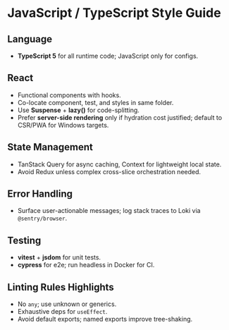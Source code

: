 # JavaScript / TypeScript Style Guide

## Language
- **TypeScript 5** for all runtime code; JavaScript only for configs.

## React
- Functional components with hooks.  
- Co-locate component, test, and styles in same folder.  
- Use **Suspense** + **lazy()** for code-splitting.  
- Prefer **server-side rendering** only if hydration cost justified; default to CSR/PWA for Windows targets.

## State Management
- TanStack Query for async caching, Context for lightweight local state.  
- Avoid Redux unless complex cross-slice orchestration needed.

## Error Handling
- Surface user-actionable messages; log stack traces to Loki via `@sentry/browser`.

## Testing
- **vitest** + **jsdom** for unit tests.  
- **cypress** for e2e; run headless in Docker for CI.

## Linting Rules Highlights
- No `any`; use unknown or generics.  
- Exhaustive deps for `useEffect`.  
- Avoid default exports; named exports improve tree-shaking.
